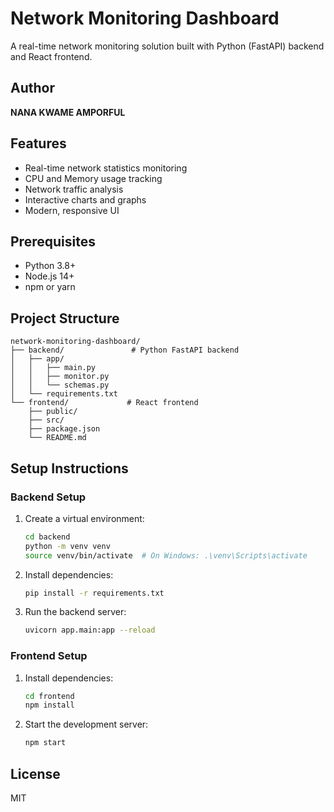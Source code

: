 # Network Monitoring Dashboard

A real-time network monitoring solution built with Python (FastAPI) backend and React frontend.

## Author

**NANA KWAME AMPORFUL**

## Features

- Real-time network statistics monitoring
- CPU and Memory usage tracking
- Network traffic analysis
- Interactive charts and graphs
- Modern, responsive UI

## Prerequisites

- Python 3.8+
- Node.js 14+
- npm or yarn

## Project Structure

```
network-monitoring-dashboard/
├── backend/               # Python FastAPI backend
│   ├── app/
│   │   ├── main.py
│   │   ├── monitor.py
│   │   └── schemas.py
│   └── requirements.txt
└── frontend/             # React frontend
    ├── public/
    ├── src/
    ├── package.json
    └── README.md
```

## Setup Instructions

### Backend Setup

1. Create a virtual environment:
   ```bash
   cd backend
   python -m venv venv
   source venv/bin/activate  # On Windows: .\venv\Scripts\activate
   ```

2. Install dependencies:
   ```bash
   pip install -r requirements.txt
   ```

3. Run the backend server:
   ```bash
   uvicorn app.main:app --reload
   ```

### Frontend Setup

1. Install dependencies:
   ```bash
   cd frontend
   npm install
   ```

2. Start the development server:
   ```bash
   npm start
   ```

## License

MIT
